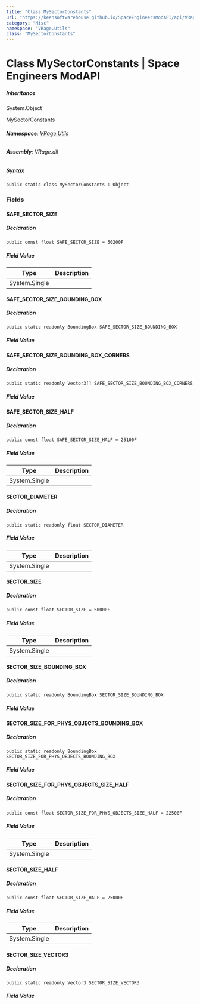 ```yaml
---
title: "Class MySectorConstants"
url: "https://keensoftwarehouse.github.io/SpaceEngineersModAPI/api/VRage.Utils.MySectorConstants.html"
category: "Misc"
namespace: "VRage.Utils"
class: "MySectorConstants"
---
```


# Class MySectorConstants | Space Engineers ModAPI

##### Inheritance

System.Object

MySectorConstants

###### **Namespace**: [VRage.Utils](https://keensoftwarehouse.github.io/SpaceEngineersModAPI/api/VRage.Utils.html)

###### **Assembly**: VRage.dll

##### Syntax

```
public static class MySectorConstants : Object
```

### [](#fields)Fields

#### [](#VRage_Utils_MySectorConstants_SAFE_SECTOR_SIZE)SAFE\_SECTOR\_SIZE

##### Declaration

```
public const float SAFE_SECTOR_SIZE = 50200F
```

##### Field Value

| Type | Description |
| --- | --- |
| System.Single |     |

#### [](#VRage_Utils_MySectorConstants_SAFE_SECTOR_SIZE_BOUNDING_BOX)SAFE\_SECTOR\_SIZE\_BOUNDING\_BOX

##### Declaration

```
public static readonly BoundingBox SAFE_SECTOR_SIZE_BOUNDING_BOX
```

##### Field Value

#### [](#VRage_Utils_MySectorConstants_SAFE_SECTOR_SIZE_BOUNDING_BOX_CORNERS)SAFE\_SECTOR\_SIZE\_BOUNDING\_BOX\_CORNERS

##### Declaration

```
public static readonly Vector3[] SAFE_SECTOR_SIZE_BOUNDING_BOX_CORNERS
```

##### Field Value

#### [](#VRage_Utils_MySectorConstants_SAFE_SECTOR_SIZE_HALF)SAFE\_SECTOR\_SIZE\_HALF

##### Declaration

```
public const float SAFE_SECTOR_SIZE_HALF = 25100F
```

##### Field Value

| Type | Description |
| --- | --- |
| System.Single |     |

#### [](#VRage_Utils_MySectorConstants_SECTOR_DIAMETER)SECTOR\_DIAMETER

##### Declaration

```
public static readonly float SECTOR_DIAMETER
```

##### Field Value

| Type | Description |
| --- | --- |
| System.Single |     |

#### [](#VRage_Utils_MySectorConstants_SECTOR_SIZE)SECTOR\_SIZE

##### Declaration

```
public const float SECTOR_SIZE = 50000F
```

##### Field Value

| Type | Description |
| --- | --- |
| System.Single |     |

#### [](#VRage_Utils_MySectorConstants_SECTOR_SIZE_BOUNDING_BOX)SECTOR\_SIZE\_BOUNDING\_BOX

##### Declaration

```
public static readonly BoundingBox SECTOR_SIZE_BOUNDING_BOX
```

##### Field Value

#### [](#VRage_Utils_MySectorConstants_SECTOR_SIZE_FOR_PHYS_OBJECTS_BOUNDING_BOX)SECTOR\_SIZE\_FOR\_PHYS\_OBJECTS\_BOUNDING\_BOX

##### Declaration

```
public static readonly BoundingBox SECTOR_SIZE_FOR_PHYS_OBJECTS_BOUNDING_BOX
```

##### Field Value

#### [](#VRage_Utils_MySectorConstants_SECTOR_SIZE_FOR_PHYS_OBJECTS_SIZE_HALF)SECTOR\_SIZE\_FOR\_PHYS\_OBJECTS\_SIZE\_HALF

##### Declaration

```
public const float SECTOR_SIZE_FOR_PHYS_OBJECTS_SIZE_HALF = 22500F
```

##### Field Value

| Type | Description |
| --- | --- |
| System.Single |     |

#### [](#VRage_Utils_MySectorConstants_SECTOR_SIZE_HALF)SECTOR\_SIZE\_HALF

##### Declaration

```
public const float SECTOR_SIZE_HALF = 25000F
```

##### Field Value

| Type | Description |
| --- | --- |
| System.Single |     |

#### [](#VRage_Utils_MySectorConstants_SECTOR_SIZE_VECTOR3)SECTOR\_SIZE\_VECTOR3

##### Declaration

```
public static readonly Vector3 SECTOR_SIZE_VECTOR3
```

##### Field Value
